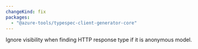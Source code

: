 ```yaml
---
changeKind: fix
packages:
  - "@azure-tools/typespec-client-generator-core"
---
```


Ignore visibility when finding HTTP response type if it is anonymous model.